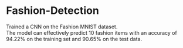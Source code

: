 # Fashion-Detection
Trained a CNN on the Fashion MNIST dataset. 
<br>
The model can effectively predict 10 fashion items with an accuracy of 94.22% on the training set and 90.65% on the test data.
